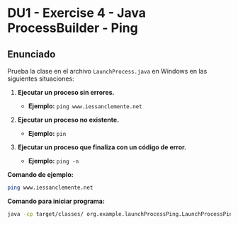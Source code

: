 # DU1 - Exercise 4 - Java ProcessBuilder - Ping

## Enunciado

Prueba la clase en el archivo `LaunchProcess.java` en Windows en las siguientes situaciones:

1. **Ejecutar un proceso sin errores.**
    - **Ejemplo:** `ping www.iessanclemente.net`

2. **Ejecutar un proceso no existente.**
    - **Ejemplo:** `pin`

3. **Ejecutar un proceso que finaliza con un código de error.**
    - **Ejemplo:** `ping -n`



**Comando de ejemplo:**
```bash
ping www.iessanclemente.net
```
**Comando para iniciar programa:**
```bash
java -cp target/classes/ org.example.launchProcessPing.LaunchProcessPing
```